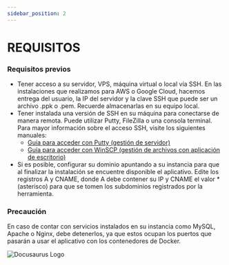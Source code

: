 ```yaml
---
sidebar_position: 2
---
```

# REQUISITOS
### Requisitos previos

- Tener acceso a su servidor, VPS, máquina virtual o local vía SSH. En las instalaciones que realizamos para AWS o Google Cloud, hacemos entrega del usuario, la IP del servidor y la clave SSH que puede ser un archivo .ppk o .pem. Recuerde almacenarlas en su equipo local.
- Tener instalada una versión de SSH en su máquina para conectarse de manera remota. Puede utilizar Putty, FileZilla o una consola terminal. Para mayor información sobre el acceso SSH, visite los siguientes manuales:
  - [Guía para acceder con Putty (gestión de servidor)](enlace_a_la_guia_putty)
  - [Guía para acceder con WinSCP (gestión de archivos con aplicación de escritorio)](enlace_a_la_guia_winscp)
- Si es posible, configurar su dominio apuntando a su instancia para que al finalizar la instalación se encuentre disponible el aplicativo. Edite los registros A y CNAME, donde A debe contener su IP y CNAME el valor * (asterisco) para que se tomen los subdominios registrados por la herramienta.

### Precaución

En caso de contar con servicios instalados en su instancia como MySQL, Apache o Nginx, debe detenerlos, ya que estos ocupan los puertos que pasarán a usar el aplicativo con los contenedores de Docker.

![Docusaurus Logo](#)
